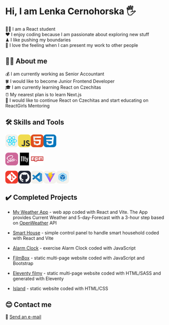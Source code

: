 <h1>Hi, I am Lenka Cernohorska 🖐</h1>

<div>👩‍🎓 I am a React student</div>
<div>❤ I enjoy coding because I am passionate about exploring new stuff</div>
<div>♟ I like pushing my boundaries</div>
<div>🌹 I love the feeling when I can present my work to other people</div>


## 👩‍💼 About me

<div>💰 I am currently working as <bold>Senior Accountant</bold></div>
<div>🍀 I would like to become <bold>Junior Frontend Developer</bold></div>
<div>🎓 I am currently learning React on <bold>Czechitas</bold></div>
<div>⏰ My nearest plan is to learn Next.js</div>
<div>🎯 I would like to continue React on Czechitas and start educating on <bold>ReactGirls Mentoring
</bold></div>


## 🛠️ Skills and Tools

<div style="display: flex">
    <img src="/img/React-Light.svg" alt="react-icon" width="40" height="40">
    <img src="/img/JavaScript.svg" alt="js-icon" width="40" height="40">
    <img src="/img/HTML.svg" alt="html-icon" width="40" height="40">
    <img src="/img/CSS.svg" alt="css-icon" width="40" height="40">
</div>

</br>

<div style="display: flex">
    <img src="/img/Sass.svg" alt="sass-icon" width="40" height="40">
    <img src="/img/eleventy.svg" alt="11ty-icon" width="40" height="40">
    <img src="/img/npm.svg" alt="npm-icon" width="40" height="40">
</div>

</br>

<div style="display: flex">
    <img src="/img/Git.svg" alt="git-icon" width="40" height="40">
    <img src="/img/Github-Dark.svg" alt="github-icon" width="40" height="40">
    <img src="/img/VSCode-Light.svg" alt="vscode-icon" width="40" height="40">
    <img src="/img/Vite-Light.svg" alt="vite-icon" width="40" height="40">
    <img src="/img/Webpack-Light.svg" alt="webpack-icon" width="40" height="40">
</div>


## :heavy_check_mark: Completed Projects

- [My Weather App](https://lencina-weather-app.netlify.app/) - web app coded with React and Vite.
The App provides Current Weather and 5-day-Forecast with a 3-hour step based on <a href="https://openweathermap.org/api">OpenWeather</a> API

- [Smart House](https://lencin-chytry-dum.netlify.app/) - simple control panel to handle smart household coded with React and Vite

- [Alarm Clock](https://lendulka.github.io/lendulka-du-minutka2/) - exercise Alarm Clock coded with JavaScript

- [FilmBox](https://lencin-filmbox.netlify.app/) - static multi-page website coded with JavaScript and Bootstrap

- [Eleventy filmy](https://lenciny-filmy.netlify.app/) - static multi-page website coded with HTML/SASS and generated with Eleventy

- [Island](https://lenka-island.netlify.app/) - static website coded with HTML/CSS


## 😊 Contact me

📩 [Send an e-mail](mailto:cernohorska.lc@gmail.com)
